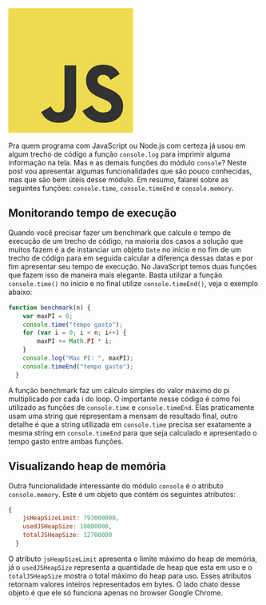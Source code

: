 ![15 JavaScript Hacks](images/javascript-logo.jpg "15 JavaScript Hacks")

Pra quem programa com JavaScript ou Node.js com certeza já usou em algum trecho de código a função `console.log` para imprimir alguma informação na tela. Mas e as demais funções do módulo `console`? Neste post vou apresentar algumas funcionalidades que são pouco conhecidas, mas que são bem úteis desse módulo.
Em resumo, falarei sobre as seguintes funções: `console.time`, `console.timeEnd` e `console.memory`.

## Monitorando tempo de execução

Quando você precisar fazer um benchmark que calcule o tempo de execução de um trecho de código, na maioria dos casos a solução que muitos fazem é a de instanciar um objeto `Date` no início e no fim de um trecho de código para em seguida calcular a diferença dessas datas e por fim apresentar seu tempo de execução. No JavaScript temos duas funções que fazem isso de maneira mais elegante. Basta utilizar a função `console.time()` no início e no final utilize `console.timeEnd()`, veja o exemplo abaixo:

 ``` javascript
 function benchmark(n) {
     var maxPI = 0;
     console.time("tempo gasto");
     for (var i = 0; i < n; i++) {
         maxPI += Math.PI * i;
     }
     console.log("Max PI: ", maxPI);
     console.timeEnd("tempo gasto");
   }
``` 

A função benchmark faz um cálculo simples do valor máximo do pi multiplicado por cada i do loop. O importante nesse código é como foi utilizado as funções de `console.time` e `console.timeEnd`. Elas praticamente usam uma string que representam a mensam de resultado final, outro detalhe é que a string utilizada em `console.time` precisa ser exatamente a mesma string em `console.timeEnd` para que seja calculado e apresentado o tempo gasto entre ambas funções.

## Visualizando heap de memória

Outra funcionalidade interessante do módulo `console` é o atributo `console.memory`. Este é um objeto que contém os seguintes atributos:

 ``` javascript
 {
     jsHeapSizeLimit: 793000000,
     usedJSHeapSize: 10000000,
     totalJSHeapSize: 12700000
   }
``` 

O atributo `jsHeapSizeLimit` apresenta o limite máximo do heap de memória, já o `usedJSHeapSize` representa a quantidade de heap que esta em uso e o `totalJSHeapSize` mostra o total máximo do heap para uso. Esses atributos retornam valores inteiros representados em bytes.
O lado chato desse objeto é que ele só funciona apenas no browser Google Chrome.